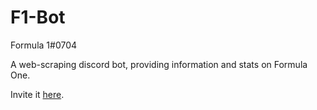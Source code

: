 # F1-Bot
Formula 1#0704

A web-scraping discord bot, providing information and stats on Formula One. 

Invite it [here](https://discord.com/api/oauth2/authorize?client_id=892067951195336734&permissions=8&scope=bot%20applications.commands).
